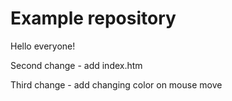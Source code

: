 # Example repository

Hello everyone!

Second change - add index.htm

Third change - add changing color on mouse move